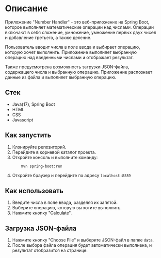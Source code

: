 # Описание
Приложение "Number Handler" - это веб-приложение на Spring Boot, которое выполняет математические операции над числами. Операции включают в себя сложение, умножение, умножение первых двух чисел и добавление третьего, а также деление.

Пользователь вводит числа в поле ввода и выбирает операцию, которую хочет выполнить. Приложение выполняет выбранную операцию над введенными числами и отображает результат.

Также предусмотрена возможность загрузки JSON-файла, содержащего числа и выбранную операцию. Приложение распознает данные из файла и выполняет выбранную операцию.

## Стек

- Java(17), Spring Boot
- HTML
- CSS
- Javascript

## Как запустить

1. Клонируйте репозиторий.
2. Перейдите в корневой каталог проекта.
3. Откройте консоль и выполните команду:
    ```bash
        mvn spring-boot:run 
     ```
4. Откройте браузер и перейдите по адресу `localhost:8889`
   

## Как использовать

1. Введите числа в поле ввода, разделяя их запятой.
2. Выберите операцию, которую вы хотите выполнить.
3. Нажмите кнопку "Calculate".

## Загрузка JSON-файла

1. Нажмите кнопку "Choose File" и выберите JSON-файл в папке `data`.
2. После выбора файла операция будет автоматически выполнена, и результат отобразится на странице.